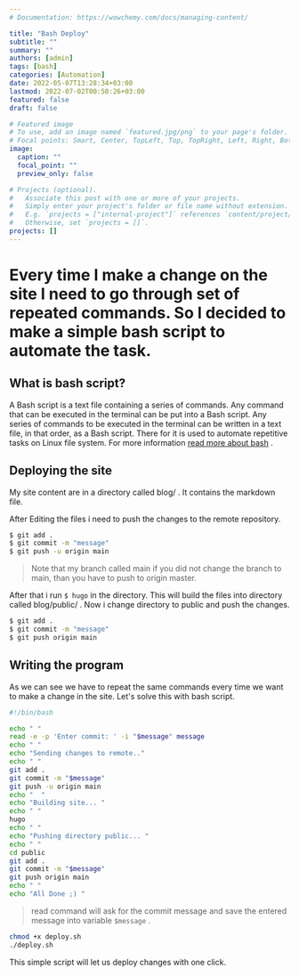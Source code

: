```yaml
---
# Documentation: https://wowchemy.com/docs/managing-content/

title: "Bash Deploy"
subtitle: ""
summary: ""
authors: [admin]
tags: [bash]
categories: [Automation]
date: 2022-05-07T13:28:34+03:00
lastmod: 2022-07-02T00:50:26+03:00
featured: false
draft: false

# Featured image
# To use, add an image named `featured.jpg/png` to your page's folder.
# Focal points: Smart, Center, TopLeft, Top, TopRight, Left, Right, BottomLeft, Bottom, BottomRight.
image:
  caption: ""
  focal_point: ""
  preview_only: false

# Projects (optional).
#   Associate this post with one or more of your projects.
#   Simply enter your project's folder or file name without extension.
#   E.g. `projects = ["internal-project"]` references `content/project/deep-learning/index.md`.
#   Otherwise, set `projects = []`.
projects: []
---
```

# Every time I make a change on the site I need to go through set of repeated commands. So I decided to make a simple bash script to automate the task.




## What is bash script?

A Bash script is a text file containing a series of commands. Any command that can be executed in the terminal can be put into a Bash script. Any series of commands to be executed in the terminal can be written in a text file, in that order, as a Bash script. There for it is used to automate repetitive tasks on Linux file system. For more information  [read more about bash](https://www.javatpoint.com/bash-scripting) .

## Deploying the site

My site content are in a directory called blog/ . It contains the markdown file. 

After Editing the files i need to push the changes to the remote repository. 

```bash
$ git add . 
$ git commit -m "message"
$ git push -u origin main
```

> Note that my branch called main if you did not change the branch to main, than you have to push to origin master.



After that i run `$ hugo` in the directory. This will build the files into directory called blog/public/ . Now i change directory to  public and push the changes.

```bash
$ git add . 
$ git commit -m "message"
$ git push origin main
```


## Writing the program

As we can see we have to repeat the same commands every time we want to make a change in the site. Let's solve this with bash script.

```bash
#!/bin/bash

echo " "
read -e -p 'Enter commit: ' -i "$message" message
echo " " 
echo "Sending changes to remote.." 
echo " "
git add .
git commit -m "$message"
git push -u origin main
echo "  "
echo "Building site... "
echo " "
hugo
echo " "
echo "Pushing directory public... "
echo " "
cd public
git add .
git commit -m "$message"
git push origin main
echo " "
echo "All Done ;) "

```


> read command will ask for the commit message and save the entered message into variable `$message` .


```bash
chmod +x deploy.sh
./deploy.sh
```


This simple script will let us deploy changes with one click.





